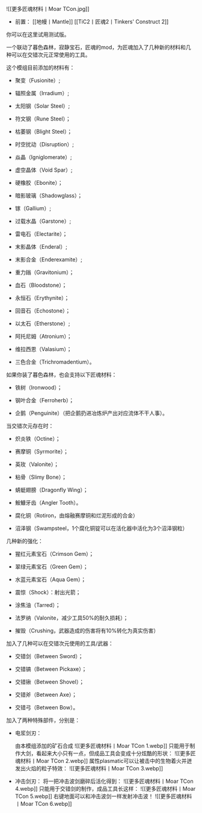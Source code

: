 ![[更多匠魂材料丨Moar TCon.jpg]]
- 前置：
 [[地幔丨Mantle]]
 [[TiC2丨匠魂2丨Tinkers' Construct 2]]

你可以在这里试用测试版。

  
一个联动了暮色森林，寂静宝石，匠魂的mod，为匠魂加入了几种新的材料和几种可以在交错次元正常使用的工具。

这个模组目前添加的材料有：

- 聚变（Fusionite）;
    
- 辐照金属（Irradium）;
    
- 太阳钢（Solar Steel）;
    
- 符文钢（Rune Steel）；
    
- 枯萎钢（Blight Steel）；
    
- 时空扰动（Disruption）;
    
- 焱晶（Igniglomerate）;
    
- 虚空晶体（Void Spar）;
    
- 硬橡胶（Ebonite）；
    
- 暗影玻璃（Shadowglass）；
    
- 镓（Gallium）;
    
- 过载水晶（Garstone）;
    
- 雷电石（Electarite）；
    
- 末影晶体（Enderal）;
    
- 末影合金（Enderexamite）;
    
- 重力鎓（Gravitonium）；
    
- 血石（Bloodstone）；
    
- 永恒石（Erythynite）；
    
- 回音石（Echostone）；
    
- 以太石（Etherstone）;
    
- 阿托尼姆（Atronium）；
    
- 维拉西恩（Valasium）；
    
- 三色合金（Trichromadentium）。  
    

如果你装了暮色森林，也会支持以下匠魂材料：

- 铁树（Ironwood）；
    
- 钢叶合金（Ferroherb）；
    
- 企鹅（Penguinite）（把企鹅扔进冶炼炉产出对应流体不干人事）。
    

当交错次元存在时：

- 炽炎铁（Octine）；
    
- 赛摩铜（Syrmorite）；
    
- 英玫（Valonite）；
    
- 粘骨（Slimy Bone）；
    
- 蜻蜓翅膀（Dragonfly Wing）；
    
- 鮟鱇牙齿（Angler Tooth）。
    
- 腐化铜（Rotiron，由熔融赛摩铜和烂泥形成的合金）
    
- 沼泽钢（Swampsteel，1个腐化铜锭可以在活化器中活化为3个沼泽钢粒）
    

几种新的强化：

- 猩红元素宝石（Crimson Gem）；
    
- 翠绿元素宝石（Green Gem）；
    
- 水蓝元素宝石（Aqua Gem）；
    
- 震惊（Shock）：射出光箭；
    
- 涂焦油（Tarred）；
    
- 法罗纳（Valonite，减少工具50%的耐久损耗）；
    
- 摧毁（Crushing，武器造成的伤害将有10%转化为真实伤害）
    

加入了几种可以在交错次元使用的工具/武器：

- 交错剑（Between Sword）；
    
- 交错镐（Between Pickaxe）；
    
- 交错锹（Between Shovel）；
    
- 交错斧（Between Axe）；
    
- 交错弓（Between Bow）。
    

加入了两种特殊部件，分别是：

- 电浆剑刃：
    
    由本模组添加的矿石合成
    ![[更多匠魂材料丨Moar TCon 1.webp]]
    只能用于制作大剑，看起来大小只有一点，但成品工具会变成十分炫酷的形状：
    ![[更多匠魂材料丨Moar TCon 2.webp]]
    属性plasmatic可以让被击中的生物着火并迸发出火焰的粒子特效：
    ![[更多匠魂材料丨Moar TCon 3.webp]]

- 冲击剑刃：
    将一把冲击波剑磨碎后活化得到：
    ![[更多匠魂材料丨Moar TCon 4.webp]]
    只能用于交错剑的制作，成品工具长这样：
    ![[更多匠魂材料丨Moar TCon 5.webp]]
    右键地面可以和冲击波剑一样发射冲击波！
    ![[更多匠魂材料丨Moar TCon 6.webp]]